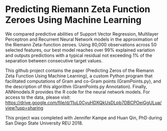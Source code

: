 # Predicting Riemann Zeta Function Zeroes Using Machine Learning

We compared predictive abilities of Support Vector Regression, Multilayer Perceptron and Recurrent Neural Network models in the approximation of the Riemann Zeta-function zeroes. Using 80,000 observations across 50 selected features, our best model reaches over 99% explained variation and outputs predictions with a typical residual not exceeding 1% of the separation between consecutive target values.

This github project contains the paper (Predicting Zeros of the Riemann Zeta Function Using Machine 
Learning), a custom Python program that facilitated computations of Gram and co-Gram points (GramPoints.py), and the description of this algorithm (GramPoints.py Annotation). Finally, ANNmodels.R provides the R code for the
neural network models. For access to the data, please visit: https://drive.google.com/file/d/11uL0CyuHDXQkUsDLpb7DBCPOeiGgULua/view?usp=sharing

This project was completed with Jennifer Kampe and Huan Qin, PhD during San Diego State University REU 2018.
